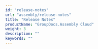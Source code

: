 ```yaml
---
id: "release-notes"
url: "assembly/release-notes"
title: "Release Notes"
productName: "GroupDocs.Assembly Cloud"
weight: 3
description: ""
keywords: ""
---
```


